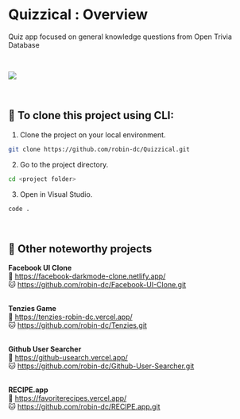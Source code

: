 # Quizzical : Overview
Quiz app focused on general knowledge questions from Open Trivia Database

<br>

<a href="https://quizzicalopen.netlify.app/"><img src='quizzical_preview.png'></a>

<br>

## 🚀 To clone this project using CLI:
1. Clone the project on your local environment.
```sh
git clone https://github.com/robin-dc/Quizzical.git
```
2. Go to the project directory.
```sh
cd <project folder>
```
3. Open in Visual Studio.
```sh
code .
```

<br>

## 📝 Other noteworthy projects

<strong>Facebook UI Clone</strong><br>
🔗 https://facebook-darkmode-clone.netlify.app/<br>
🐱 https://github.com/robin-dc/Facebook-UI-Clone.git<br><br>

<strong>Tenzies Game</strong><br>
🔗 https://tenzies-robin-dc.vercel.app/ <br>
🐱 https://github.com/robin-dc/Tenzies.git<br><br>

<strong>Github User Searcher</strong><br>
🔗 https://github-usearch.vercel.app/ <br>
🐱 https://github.com/robin-dc/Github-User-Searcher.git<br><br>

<strong>RECIPE.app</strong><br>
🔗 https://favoriterecipes.vercel.app/ <br>
🐱 https://github.com/robin-dc/RECIPE.app.git<br><br>
